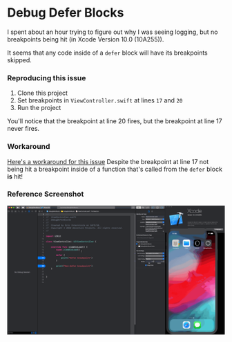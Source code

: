 # Debug Defer Blocks

I spent about an hour trying to figure out why I was seeing logging, but no breakpoints being hit (in Xcode Version 10.0 (10A255)).

It seems that any code inside of a `defer` block will have its breakpoints skipped.


### Reproducing this issue
1. Clone this project
2. Set breakpoints in `ViewController.swift` at lines `17` and `20`
3. Run the project

You'll notice that the breakpoint at line 20 fires, but the breakpoint at line 17 never fires.


### Workaround
[Here's a workaround for this issue](https://github.com/intere/DebugDeferBlocks/blob/6af89023721bf8f3acb73d89989ab68f0ffa4d7c/DebugDeferBlocks/ViewController.swift#L23-L25)
Despite the breakpoint at line 17 not being hit a breakpoint inside of a function that's called from the `defer` block **is** hit!


### Reference Screenshot

<img src="https://github.com/intere/DebugDeferBlocks/blob/master/defer_breakpoints_do_not_fire.gif?raw=true">
